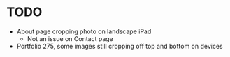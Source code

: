 # TODO

- About page cropping photo on landscape iPad
  - Not an issue on Contact page
- Portfolio 275, some images still cropping off top and bottom on devices

